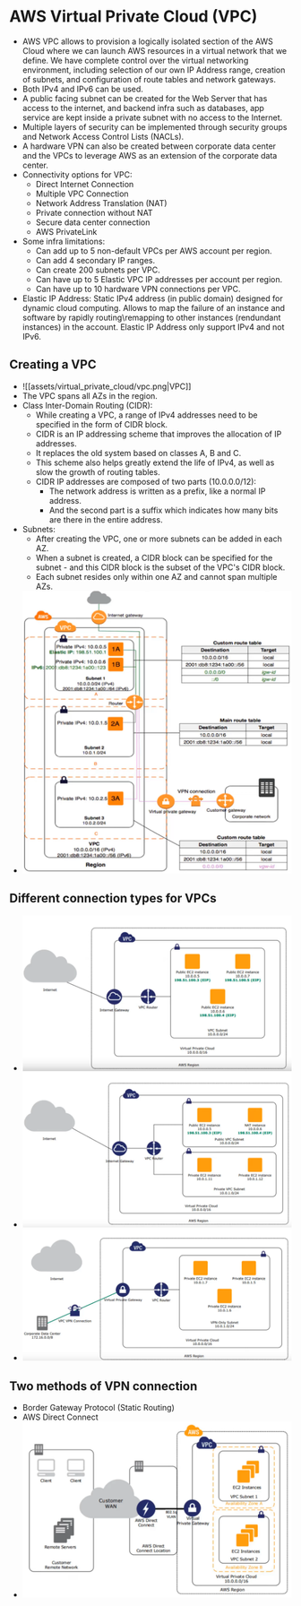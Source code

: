 # AWS Virtual Private Cloud (VPC)
* AWS VPC allows to provision a logically isolated section of the AWS Cloud where we can launch AWS resources in a virtual network that we define. We have complete control over the virtual networking environment, including selection of our own IP Address range, creation of subnets, and configuration of route tables and network gateways. 
* Both IPv4 and IPv6 can be used. 
* A public facing subnet can be created for the Web Server that has access to the internet, and backend infra such as databases, app service are kept inside a private subnet with no access to the Internet. 
* Multiple layers of security can be implemented through security groups and Network Access Control Lists (NACLs). 
* A hardware VPN can also be created between corporate data center and the VPCs to leverage AWS as an extension of the corporate data center.  
* Connectivity options for VPC:
	* Direct Internet Connection
	* Multiple VPC Connection
	* Network Address Translation (NAT)
	* Private connection without NAT
	* Secure data center connection
	* AWS PrivateLink
* Some infra limitations:
	* Can add up to 5 non-default VPCs per AWS account per region. 
	* Can add 4 secondary IP ranges. 
	* Can create 200 subnets per VPC. 
	* Can have up to 5 Elastic VPC IP addresses per account per region. 
	* Can have up to 10 hardware VPN connections per VPC. 
* Elastic IP Address: Static IPv4 address (in public domain) designed for dynamic cloud computing. Allows to map the failure of an instance and software by rapidly routing\remapping to other instances (rendundant instances) in the account. Elastic IP Address only support IPv4 and not IPv6. 

## Creating a VPC
* ![[assets/virtual_private_cloud/vpc.png|VPC]]
* The VPC spans all AZs in the region. 
* Class Inter-Domain Routing (CIDR): 
	* While creating a VPC, a range of IPv4 addresses need to be specified in the form of CIDR block. 
	* CIDR is an IP addressing scheme that improves the allocation of IP addresses. 
	* It replaces the old system based on classes A, B and C. 
	* This scheme also helps greatly extend the life of IPv4, as well as slow the growth of routing tables. 
	* CIDR IP addresses are composed of two parts (10.0.0.0/12): 
		* The network address is written as a prefix, like a normal IP address. 
		* And the second part is a suffix which indicates how many bits are there in the entire address. 
* Subnets:
	* After creating the VPC, one or more subnets can be added in each AZ. 
	* When a subnet is created, a CIDR block can be specified for the subnet - and this CIDR block is the subset of the VPC's CIDR block. 
	* Each subnet resides only within one AZ and cannot span multiple AZs. 
* ![VPC with Subnets](assets/virtual_private_cloud/vpc_II.png)

## Different connection types for VPCs
* ![Simple VPC](assets/virtual_private_cloud/simple_vpc.png)
* ![Simple VPC II](assets/virtual_private_cloud/simple_vpc_II.png)
* ![Simple VPC](assets/virtual_private_cloud/simple_vpc_III.png)

## Two methods of VPN connection
* Border Gateway Protocol (Static Routing)
* AWS Direct Connect
* ![AWS Direct Connect](assets/virtual_private_cloud/aws_direct_connect.png)